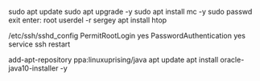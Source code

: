 sudo apt update
sudo apt upgrade -y
sudo apt install mc -y
sudo passwd
exit
enter: root
userdel -r sergey
apt install htop

/etc/ssh/sshd_config
PermitRootLogin yes
PasswordAuthentication yes
service ssh restart

add-apt-repository ppa:linuxuprising/java
apt update
apt install oracle-java10-installer -y
